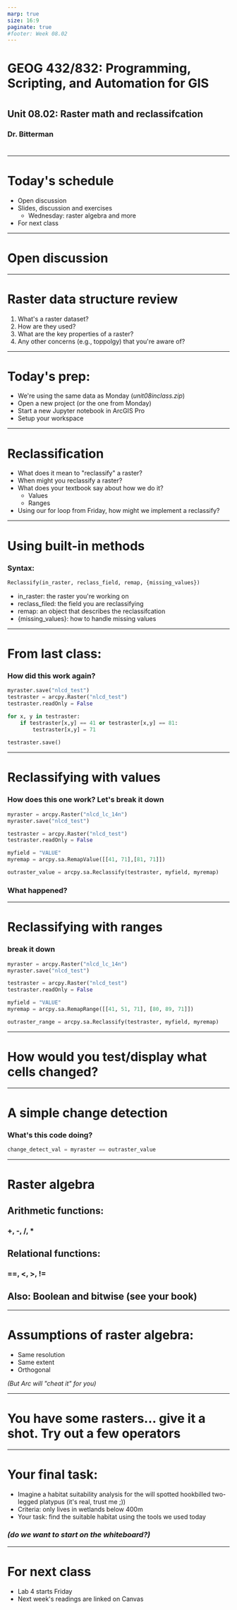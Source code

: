 ```yaml
---
marp: true
size: 16:9 
paginate: true
#footer: Week 08.02
---
```



# GEOG 432/832: Programming, Scripting, and Automation for GIS

#

## Unit 08.02: Raster math and reclassifcation

### Dr. Bitterman

#

--- 

# Today's schedule

- Open discussion
- Slides, discussion and exercises
     - Wednesday: raster algebra and more
- For next class

---

# Open discussion

---

# Raster data structure review

1. What's a raster dataset?
2. How are they used?
3. What are the key properties of a raster?
4. Any other concerns (e.g., toppolgy) that you're aware of?

---

# Today's prep:

- We're using the same data as Monday (*unit08inclass.zip*)
- Open a new project (or the one from Monday)
- Start a new Jupyter notebook in ArcGIS Pro
- Setup your workspace

---

# Reclassification

* What does it mean to "reclassify" a raster?
* When might you reclassify a raster?
* What does your textbook say about how we do it?
    * Values
    * Ranges
* Using our for loop from Friday, how might we implement a reclassify?

---

# Using built-in methods

### Syntax:
```python
Reclassify(in_raster, reclass_field, remap, {missing_values})
```
- in_raster: the raster you're working on
- reclass_filed: the field you are reclassifying
- remap: an object that describes the reclassifcation
- {missing_values}: how to handle missing values

---

# From last class:

### How did this work again?
```python
myraster.save("nlcd_test")
testraster = arcpy.Raster("nlcd_test")
testraster.readOnly = False

for x, y in testraster:
    if testraster[x,y] == 41 or testraster[x,y] == 81:
        testraster[x,y] = 71
        
testraster.save()
```

---
# Reclassifying with values

### How does this one work? Let's break it down
```python
myraster = arcpy.Raster("nlcd_lc_14n")
myraster.save("nlcd_test")

testraster = arcpy.Raster("nlcd_test")
testraster.readOnly = False

myfield = "VALUE"
myremap = arcpy.sa.RemapValue([[41, 71],[81, 71]])

outraster_value = arcpy.sa.Reclassify(testraster, myfield, myremap)
```
### What happened?

---
# Reclassifying with ranges

### break it down
```python
myraster = arcpy.Raster("nlcd_lc_14n")
myraster.save("nlcd_test")

testraster = arcpy.Raster("nlcd_test")
testraster.readOnly = False

myfield = "VALUE"
myremap = arcpy.sa.RemapRange([[41, 51, 71], [80, 89, 71]])

outraster_range = arcpy.sa.Reclassify(testraster, myfield, myremap)
```

---

# How would you test/display what cells changed?

---

# A simple change detection

### What's this code doing?
```python
change_detect_val = myraster == outraster_value
```

---

# Raster algebra

## Arithmetic functions:
### +, -, /, *

## Relational functions:
### ==, <, >, !=

## Also: Boolean and bitwise (see your book)


---

# Assumptions of raster algebra:

* Same resolution
* Same extent
* Orthogonal

*(But Arc will "cheat it" for you)*

---

# You have some rasters... give it a shot. Try out a few operators

---

# Your final task:

- Imagine a habitat suitability analysis for the will spotted hookbilled two-legged platypus (it's real, trust me ;))
- Criteria: only lives in wetlands below 400m
- Your task: find the suitable habitat using the tools we used today

### *(do we want to start on the whiteboard?)*

---


# For next class

- Lab 4 starts Friday
- Next week's readings are linked on Canvas